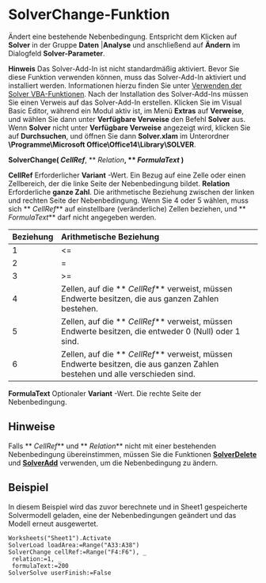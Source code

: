 
# SolverChange-Funktion

Ändert eine bestehende Nebenbedingung. Entspricht dem Klicken auf  **Solver** in der Gruppe **Daten** |**Analyse** und anschließend auf **Ändern** im Dialogfeld **Solver-Parameter**.


 **Hinweis**  Das Solver-Add-In ist nicht standardmäßig aktiviert. Bevor Sie diese Funktion verwenden können, muss das Solver-Add-In aktiviert und installiert werden. Informationen hierzu finden Sie unter [Verwenden der Solver VBA-Funktionen](37d0aa49-2e5c-5efe-1c69-b5168af1f231.md). Nach der Installation des Solver-Add-Ins müssen Sie einen Verweis auf das Solver-Add-In erstellen. Klicken Sie im Visual Basic Editor, während ein Modul aktiv ist, im Menü  **Extras** auf **Verweise**, und wählen Sie dann unter  **Verfügbare Verweise** den Befehl **Solver** aus. Wenn **Solver** nicht unter **Verfügbare Verweise** angezeigt wird, klicken Sie auf **Durchsuchen**, und öffnen Sie dann  **Solver.xlam** im Unterordner **\Programme\Microsoft Office\Office14\Library\SOLVER**.


 **SolverChange( _CellRef_**, ** _Relation_**, ** _FormulaText_ )**

 **CellRef** Erforderlicher **Variant** -Wert. Ein Bezug auf eine Zelle oder einen Zellbereich, der die linke Seite der Nebenbedingung bildet.
 **Relation** Erforderliche **ganze Zahl**. Die arithmetische Beziehung zwischen der linken und rechten Seite der Nebenbedingung. Wenn Sie 4 oder 5 wählen, muss sich ** _CellRef_** auf einstellbare (veränderliche) Zellen beziehen, und ** _FormulaText_** darf nicht angegeben werden.


|**Beziehung**|**Arithmetische Beziehung**|
|:-----|:-----|
|1|<=|
|2|=|
|3|>=|
|4|Zellen, auf die  ** _CellRef_** verweist, müssen Endwerte besitzen, die aus ganzen Zahlen bestehen.|
|5|Zellen, auf die  ** _CellRef_** verweist, müssen Endwerte besitzen, die entweder 0 (Null) oder 1 sind.|
|6|Zellen, auf die  ** _CellRef_** verweist, müssen Endwerte besitzen, die aus ganzen Zahlen bestehen und alle verschieden sind.|
 **FormulaText** Optionaler **Variant** -Wert. Die rechte Seite der Nebenbedingung.

## Hinweise

Falls  ** _CellRef_** und ** _Relation_** nicht mit einer bestehenden Nebenbedingung übereinstimmen, müssen Sie die Funktionen **[SolverDelete](08d285ef-7c11-2429-3d91-61c75c515c72.md)** und **[SolverAdd](c20e0a78-113e-254f-428f-0dc1bdc817c2.md)** verwenden, um die Nebenbedingung zu ändern.


## Beispiel

In diesem Beispiel wird das zuvor berechnete und in Sheet1 gespeicherte Solvermodell geladen, eine der Nebenbedingungen geändert und das Modell erneut ausgewertet.


```
Worksheets("Sheet1").Activate 
SolverLoad loadArea:=Range("A33:A38") 
SolverChange cellRef:=Range("F4:F6"), _ 
 relation:=1, _ 
 formulaText:=200 
SolverSolve userFinish:=False
```

